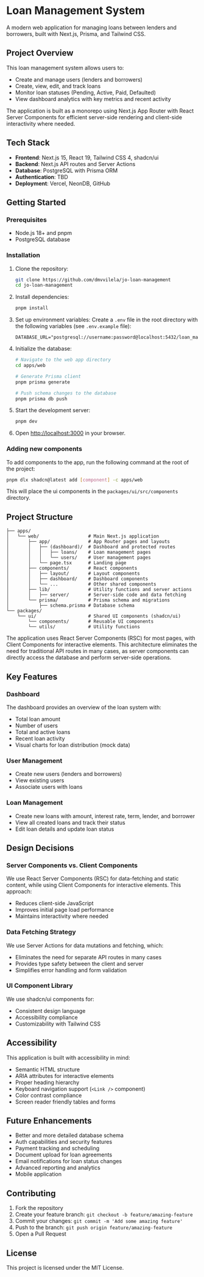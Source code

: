 # Loan Management System

A modern web application for managing loans between lenders and borrowers, built with Next.js, Prisma, and Tailwind CSS.

## Project Overview

This loan management system allows users to:

- Create and manage users (lenders and borrowers)
- Create, view, edit, and track loans
- Monitor loan statuses (Pending, Active, Paid, Defaulted)
- View dashboard analytics with key metrics and recent activity

The application is built as a monorepo using Next.js App Router with React Server Components for efficient server-side rendering and client-side interactivity where needed.

## Tech Stack

- **Frontend**: Next.js 15, React 19, Tailwind CSS 4, shadcn/ui
- **Backend**: Next.js API routes and Server Actions
- **Database**: PostgreSQL with Prisma ORM
- **Authentication**: TBD
- **Deployment**: Vercel, NeonDB, GitHub

## Getting Started

### Prerequisites

- Node.js 18+ and pnpm
- PostgreSQL database

### Installation

1. Clone the repository:
   ```bash
   git clone https://github.com/dmvvilela/jo-loan-management
   cd jo-loan-management
   ```

2. Install dependencies:
   ```bash
   pnpm install
   ```

3. Set up environment variables:
   Create a `.env` file in the root directory with the following variables (see `.env.example` file):
   ```
   DATABASE_URL="postgresql://username:password@localhost:5432/loan_management"
   ```

4. Initialize the database:
   ```bash
   # Navigate to the web app directory
   cd apps/web
   
   # Generate Prisma client
   pnpm prisma generate
   
   # Push schema changes to the database
   pnpm prisma db push
   ```

5. Start the development server:
   ```bash
   pnpm dev
   ```

6. Open [http://localhost:3000](http://localhost:3000) in your browser.

### Adding new components

To add components to the app, run the following command at the root of the project:

```bash
pnpm dlx shadcn@latest add [component] -c apps/web
```

This will place the ui components in the `packages/ui/src/components` directory.

## Project Structure

```
├── apps/
│   └── web/                  # Main Next.js application
│       ├── app/              # App Router pages and layouts
│       │   ├── (dashboard)/  # Dashboard and protected routes
│       │   │   ├── loans/    # Loan management pages
│       │   │   └── users/    # User management pages
│       │   └── page.tsx      # Landing page
│       ├── components/       # React components
│       │   ├── layout/       # Layout components
│       │   ├── dashboard/    # Dashboard components
│       │   └── ...           # Other shared components
│       ├── lib/              # Utility functions and server actions
│       │   ├── server/       # Server-side code and data fetching
│       └── prisma/           # Prisma schema and migrations
│           ├── schema.prisma # Database schema
└── packages/
    └── ui/                   # Shared UI components (shadcn/ui)
        └── components/       # Reusable UI components
        └── utils/            # Utility functions

```

The application uses React Server Components (RSC) for most pages, with Client Components for interactive elements. This architecture eliminates the need for traditional API routes in many cases, as server components can directly access the database and perform server-side operations.

## Key Features

### Dashboard

The dashboard provides an overview of the loan system with:
- Total loan amount
- Number of users
- Total and active loans
- Recent loan activity
- Visual charts for loan distribution (mock data)

### User Management

- Create new users (lenders and borrowers)
- View existing users
- Associate users with loans

### Loan Management

- Create new loans with amount, interest rate, term, lender, and borrower
- View all created loans and track their status
- Edit loan details and update loan status

## Design Decisions

### Server Components vs. Client Components

We use React Server Components (RSC) for data-fetching and static content, while using Client Components for interactive elements. This approach:
- Reduces client-side JavaScript
- Improves initial page load performance
- Maintains interactivity where needed

### Data Fetching Strategy

We use Server Actions for data mutations and fetching, which:
- Eliminates the need for separate API routes in many cases
- Provides type safety between the client and server
- Simplifies error handling and form validation

### UI Component Library

We use shadcn/ui components for:
- Consistent design language
- Accessibility compliance
- Customizability with Tailwind CSS

## Accessibility

This application is built with accessibility in mind:
- Semantic HTML structure
- ARIA attributes for interactive elements
- Proper heading hierarchy
- Keyboard navigation support (`<Link />` component)
- Color contrast compliance
- Screen reader friendly tables and forms

## Future Enhancements

- Better and more detailed database schema
- Auth capabilities and security features
- Payment tracking and scheduling
- Document upload for loan agreements
- Email notifications for loan status changes
- Advanced reporting and analytics
- Mobile application

## Contributing

1. Fork the repository
2. Create your feature branch: `git checkout -b feature/amazing-feature`
3. Commit your changes: `git commit -m 'Add some amazing feature'`
4. Push to the branch: `git push origin feature/amazing-feature`
5. Open a Pull Request

## License

This project is licensed under the MIT License.
